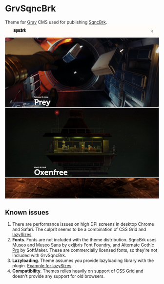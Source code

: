 # GrvSqncBrk
Theme for [Grav](https://getgrav.org) CMS used for publishing [SqncBrk](https://sqncbrk.com).
![Screenshot](screenshot.jpg)
## Known issues
1. There are performance issues on high DPI screens in desktop Chrome and Safari. The culprit seems to be a combination of CSS Grid and [lazySizes](https://github.com/aFarkas/lazysizes).
2. **Fonts**. Fonts are not included with the theme distribution. SqncBrk uses [Museo](https://www.exljbris.com/museo.html) and [Museo Sans](https://www.exljbris.com/museosans.html) by exljbris Font Foundry, and [Alternate Gothic Pro](https://www.fontspring.com/fonts/softmaker/alternate-gothic-pro) by SoftMaker. These are commercially licensed fonts, so they're not included with GrvSqncBrk.
3. **Lazyloading**. Theme assumes you provide lazyloading library with the plugin. [Example for lazySizes](https://gist.github.com/ichik/3191c85570821170a86b581199f4a8ee).
4. **Compatibility**. Themes relies heavily on support of CSS Grid and doesn't provide any support for old browsers.
